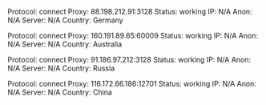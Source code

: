 Protocol: connect
Proxy: 88.198.212.91:3128
Status: working
IP: N/A
Anon: N/A
Server: N/A
Country: Germany

Protocol: connect
Proxy: 160.191.89.65:60009
Status: working
IP: N/A
Anon: N/A
Server: N/A
Country: Australia

Protocol: connect
Proxy: 91.186.97.212:3128
Status: working
IP: N/A
Anon: N/A
Server: N/A
Country: Russia

Protocol: connect
Proxy: 116.172.66.186:12701
Status: working
IP: N/A
Anon: N/A
Server: N/A
Country: China

